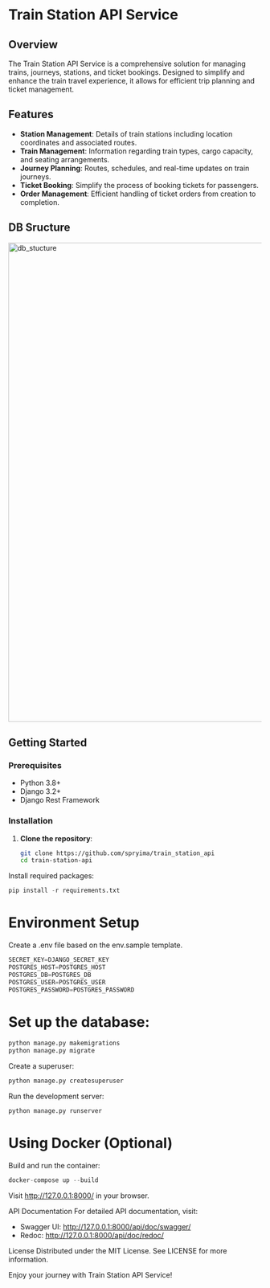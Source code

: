 # Train Station API Service

## Overview
The Train Station API Service is a comprehensive solution for managing trains, journeys, stations, and ticket bookings. Designed to simplify and enhance the train travel experience, it allows for efficient trip planning and ticket management.


## Features
- **Station Management**: Details of train stations including location coordinates and associated routes.
- **Train Management**: Information regarding train types, cargo capacity, and seating arrangements.
- **Journey Planning**: Routes, schedules, and real-time updates on train journeys.
- **Ticket Booking**: Simplify the process of booking tickets for passengers.
- **Order Management**: Efficient handling of ticket orders from creation to completion.


## DB Sructure

<img width="954" alt="db_stucture" src="https://github.com/spryima/train_station_api/assets/142234584/fdc6a2b4-4b65-4287-bb6e-c75ebde40b6e">


## Getting Started

### Prerequisites
- Python 3.8+
- Django 3.2+
- Django Rest Framework

### Installation
1. **Clone the repository**:
   ```bash
   git clone https://github.com/spryima/train_station_api
   cd train-station-api

Install required packages:
```python
pip install -r requirements.txt
```

# Environment Setup
Create a .env file based on the env.sample template.

```python
SECRET_KEY=DJANGO_SECRET_KEY
POSTGRES_HOST=POSTGRES_HOST
POSTGRES_DB=POSTGRES_DB
POSTGRES_USER=POSTGRES_USER
POSTGRES_PASSWORD=POSTGRES_PASSWORD
```


# Set up the database:
```python
python manage.py makemigrations
python manage.py migrate
```

Create a superuser:
```python
python manage.py createsuperuser
```

Run the development server:
```python
python manage.py runserver
```

# Using Docker (Optional)

Build and run the container:
```python
docker-compose up --build
```


Visit http://127.0.0.1:8000/ in your browser.


API Documentation
For detailed API documentation, visit:

- Swagger UI: http://127.0.0.1:8000/api/doc/swagger/
- Redoc: http://127.0.0.1:8000/api/doc/redoc/


License
Distributed under the MIT License. See LICENSE for more information.


Enjoy your journey with Train Station API Service!
